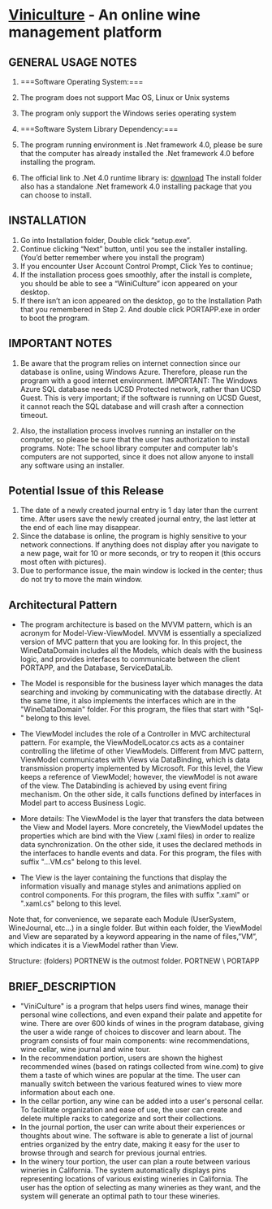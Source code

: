 [Viniculture](github.com/wqxhouse/PORTNEW) - An online wine management platform
=======================================================================
 
## GENERAL USAGE NOTES

1. ===Software Operating System:===
 1. The program does not support Mac OS, Linux or Unix systems
 2. The program only support the Windows series operating system 

2. ===Software System Library Dependency:===
 1. The program running environment is .Net framework 4.0, please be sure that the computer has already installed the .Net framework 4.0 before installing the program. 

 2. The official link to .Net 4.0 runtime library is: [download](http://www.microsoft.com/en-us/download/details.aspx?id=17718)
    The install folder also has a standalone .Net framework 4.0 installing package that you can choose to install.

	
## INSTALLATION
1.	Go into Installation folder, Double click “setup.exe”.
2.	Continue clicking “Next” button, until you see the installer installing. (You’d better remember where you install the program)
 1. If you encounter User Account Control Prompt, Click Yes to continue;
3. If the installation process goes smoothly, after the install is complete, you should be able to see a “WiniCulture” icon appeared on your desktop. 
 1. If there isn’t an icon appeared on the desktop, go to the Installation Path that you remembered in Step 2. And double click PORTAPP.exe in order to boot the program.

## IMPORTANT NOTES
1. Be aware that the program relies on internet connection since our database is online, using Windows Azure. Therefore, please run the program with a good internet environment.
IMPORTANT: The Windows Azure SQL database needs UCSD Protected network, rather than UCSD Guest. This is very important; if the software is running on UCSD Guest, it cannot reach the SQL database and will crash after a connection timeout.

2. Also, the installation process involves running an installer on the computer, so please be sure that the user has authorization to install programs. Note: The school library computer and computer lab's computers are not supported, since it does not allow anyone to install any software using an installer.

## Potential Issue of this Release
1. The date of a newly created journal entry is 1 day later than the current time. After users save the newly created journal entry, the last letter at the end of each line may disappear.
2. Since the database is online, the program is highly sensitive to your network connections. If anything does not display after you navigate to a new page, wait for 10 or more seconds, or try to reopen it (this occurs most often with pictures).
3. Due to performance issue, the main window is locked in the center; thus do not try to move the main window.

## Architectural Pattern 

- The program architecture is based on the MVVM pattern, which is an acronym for Model-View-ViewModel. 
MVVM is essentially a specialized version of MVC pattern that you are looking for. In this project, the WineDataDomain includes all the Models, which deals with the business logic, and provides interfaces to communicate between the client PORTAPP, and the Database, ServiceDataLib.

- The Model is responsible for the business layer which manages the data searching and invoking by communicating with the database directly. At the same time, it also implements the interfaces which are in the "WineDataDomain" folder. For this program, the files that start with "Sql-" belong to this level. 

- The ViewModel includes the role of a Controller in MVC architectural pattern. For example, the ViewModelLocator.cs acts as a container controlling the lifetime of other ViewModels. Different from MVC pattern, ViewModel communicates with Views via DataBinding, which is data transmission property implemented by Microsoft. For this level, the View keeps a reference of ViewModel; however, the viewModel is not aware of the view. The Databinding is achieved by using event firing mechanism. 
On the other side, it calls functions defined by interfaces in Model part to access Business Logic.
- More details: The ViewModel is the layer that transfers the data between the View and Model layers. More concretely, the ViewModel updates the properties which are bind with the View (.xaml files) in order to realize data synchronization. On the other side, it uses the declared methods in the interfaces to handle events and data. For this program, the files with suffix "...VM.cs" belong to this level.

- The View is the layer containing the functions that display the information visually and manage styles and animations applied on control components. For this program, the files with suffix ".xaml" or ".xaml.cs" belong to this level. 


Note that, for convenience, we separate each Module (UserSystem, WineJournal, etc…) in a single folder. But within each folder, the ViewModel and View are separated by a keyword appearing in the name of files,”VM”, which indicates it is a ViewModel rather than View.

Structure: (folders)
PORTNEW is the outmost folder.
PORTNEW \ PORTAPP 

## BRIEF_DESCRIPTION

- "ViniCulture" is a program that helps users find wines, manage their personal wine collections, and even expand their palate and appetite for wine. There are over 600 kinds of wines in the program database, giving the user a wide range of choices to discover and learn about. The program consists of four main components: wine recommendations, wine cellar, wine journal and wine tour.
- In the recommendation portion, users are shown the highest recommended wines (based on ratings collected from wine.com) to give them a taste of which wines are popular at the time. The user can manually switch between the various featured wines to view more information about each one.
- In the cellar portion, any wine can be added into a user's personal cellar. To facilitate organization and ease of use, the user can create and delete multiple racks to categorize and sort their collections.
- In the journal portion, the user can write about their experiences or thoughts about wine. The software is able to generate a list of journal entries organized by the entry date, making it easy for the user to browse through and search for previous journal entries.
- In the winery tour portion, the user can plan a route between various wineries in California. The system automatically displays pins representing locations of various existing wineries in California. The user has the option of selecting as many wineries as they want, and the system will generate an optimal path to tour these wineries.
